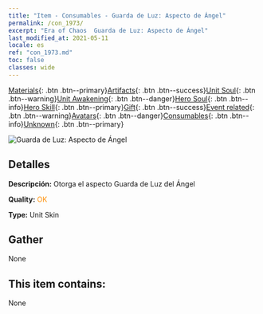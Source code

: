 ```yaml
---
title: "Item - Consumables - Guarda de Luz: Aspecto de Ángel"
permalink: /con_1973/
excerpt: "Era of Chaos  Guarda de Luz: Aspecto de Ángel"
last_modified_at: 2021-05-11
locale: es
ref: "con_1973.md"
toc: false
classes: wide
---
```

 [Materials](/ItemsES/){: .btn .btn--primary}[Artifacts](/ItemsES/Artifacts/){: .btn .btn--success}[Unit Soul](/ItemsES/UnitSoul/){: .btn .btn--warning}[Unit Awakening](/ItemsES/UnitAwakening/){: .btn .btn--danger}[Hero Soul](/ItemsES/HeroSoul/){: .btn .btn--info}[Hero Skill](/ItemsES/HeroSkill/){: .btn .btn--primary}[Gift](/ItemsES/Gift/){: .btn .btn--success}[Event related](/ItemsES/Events/){: .btn .btn--warning}[Avatars](/ItemsES/Avatars/){: .btn .btn--danger}[Consumables](/ItemsES/Consumables/){: .btn .btn--info}[Unknown](/ItemsES/Unknown/){: .btn .btn--primary}

 ![Guarda de Luz: Aspecto de Ángel](/images/u/ti_datianshipifu2.jpg)

## Detalles
 **Descripción:** Otorga el aspecto Guarda de Luz del Ángel

 **Quality:** <span style="color: #FF8C00">OK</span>

 **Type:** Unit Skin

## Gather

  None

## This item contains:

  None

